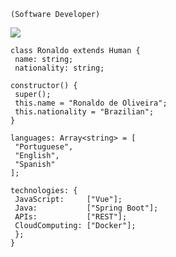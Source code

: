 
    (Software Developer)

   <img src="https://th.bing.com/th/id/OIP.bQRPV9cwY1bj4FxP7WQG4QHaFm?pid=ImgDet&w=158&h=79&c=7&dpr=1,5" />


    class Ronaldo extends Human {
     name: string;
     nationality: string;
  
    constructor() {
     super();
     this.name = "Ronaldo de Oliveira";
     this.nationality = "Brazilian";
    }
  
    languages: Array<string> = [
     "Portuguese",
     "English",
     "Spanish"
    ];
  
    technologies: {
     JavaScript:     ["Vue"];
     Java:           ["Spring Boot"];
     APIs:           ["REST"];
     CloudComputing: ["Docker"];
     };
    }
